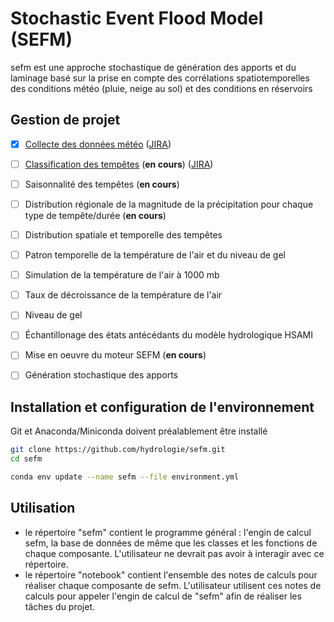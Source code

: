 # Stochastic Event Flood Model (SEFM)

sefm est une approche stochastique de génération des apports et du laminage basé 
sur la prise en compte des corrélations spatiotemporelles des conditions météo (pluie, neige au sol) et des conditions en réservoirs


## Gestion de projet
- [X] [Collecte des données météo](notebooks/ipynb/Data_Acquisition_and_Cleaning) ([JIRA](https://jiraprd03.solutions.hydroquebec.com/browse/DEBIEHH-95))
- [ ] [Classification des tempêtes](doc/task-1.3_climate-region-delineation.md) (**en cours**) ([JIRA](https://jiraprd03.solutions.hydroquebec.com/browse/DEBIEHH-150))
- [ ] Saisonnalité des tempêtes (**en cours**)
- [ ] Distribution régionale de la magnitude de la précipitation pour chaque type de tempête/durée (**en cours**)
- [ ] Distribution spatiale et temporelle des tempêtes 
- [ ] Patron temporelle de la température de l'air et du niveau de gel
- [ ] Simulation de la température de l'air à 1000 mb
- [ ] Taux de décroissance de la température de l'air
- [ ] Niveau de gel
- [ ] Échantillonage des états antécédants du modèle hydrologique HSAMI
- [ ] Mise en oeuvre du moteur SEFM (**en cours**)
- [ ] Génération stochastique des apports


## Installation et configuration de l'environnement

Git et Anaconda/Miniconda doivent préalablement être installé

```bash
git clone https://github.com/hydrologie/sefm.git
cd sefm

conda env update --name sefm --file environment.yml
```

## Utilisation

- le répertoire "sefm" contient le programme général : l'engin de calcul sefm, la base de données 
de même que les classes et les fonctions de chaque composante. L'utilisateur ne devrait pas avoir à interagir avec ce répertoire.
- le répertoire "notebook" contient l'ensemble des notes de calculs pour réaliser chaque composante de sefm. 
L'utilisateur utilisent ces notes de calculs pour appeler l'engin de calcul de "sefm" afin de réaliser les tâches du projet.
